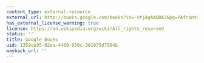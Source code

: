 ```yaml
---
content_type: external-resource
external_url: http://books.google.com/books?id=-vtjAgAAQBAJ&pg=PAfrontcover
has_external_license_warning: true
license: https://en.wikipedia.org/wiki/All_rights_reserved
status: ''
title: Google Books
uid: 1359ce95-92ea-4460-950c-301975d7564b
wayback_url: ''
---
```

